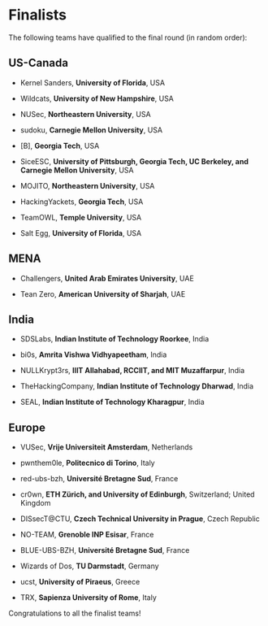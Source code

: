 Finalists
=========

The following teams have qualified to the final round (in random order):

US-Canada
---------

- Kernel Sanders, **University of Florida**, USA

- Wildcats, **University of New Hampshire**, USA

- NUSec, **Northeastern University**, USA

- sudoku, **Carnegie Mellon University**, USA

- [B], **Georgia Tech**, USA

- SiceESC, **University of Pittsburgh, Georgia Tech, UC Berkeley, and Carnegie Mellon University**, USA

- MOJITO, **Northeastern University**, USA

- HackingYackets, **Georgia Tech**, USA

- TeamOWL, **Temple University**, USA

- Salt Egg, **University of Florida**, USA


MENA
----

- Challengers, **United Arab Emirates University**, UAE

- Tean Zero, **American University of Sharjah**, UAE


India
-----

- SDSLabs, **Indian Institute of Technology Roorkee**, India

- bi0s, **Amrita Vishwa Vidhyapeetham**, India

- NULLKrypt3rs, **IIIT Allahabad, RCCIIT, and MIT Muzaffarpur**, India

- TheHackingCompany, **Indian Institute of Technology Dharwad**, India

- SEAL, **Indian Institute of Technology Kharagpur**, India


Europe
-----

- VUSec, **Vrije Universiteit Amsterdam**, Netherlands

- pwnthem0le, **Politecnico di Torino**, Italy

- red-ubs-bzh, **Université Bretagne Sud**, France

- cr0wn, **ETH Zürich, and University of Edinburgh**, Switzerland; United Kingdom

- DISsecT@CTU, **Czech Technical University in Prague**, Czech Republic

- NO-TEAM, **Grenoble INP Esisar**, France

- BLUE-UBS-BZH, **Université Bretagne Sud**, France

- Wizards of Dos, **TU Darmstadt**, Germany

- ucst, **University of Piraeus**, Greece

- TRX, **Sapienza University of Rome**, Italy


Congratulations to all the finalist teams!
